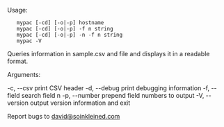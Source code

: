 Usage: 

       mypac [-cd] [-o|-p] hostname
       mypac [-cd] [-o|-p] -f n string
       mypac [-cd] [-o|-p] -n -f n string
       mypac -V

Queries information in sample.csv
and file and displays it in a
readable format.

Arguments:

 -c, --csv print CSV header
 -d, --debug print debugging information
 -f, --field search field n
 -p, --number prepend field numbers to output
 -V, --version output version information and exit

Report bugs to <david@soinkleined.com>

